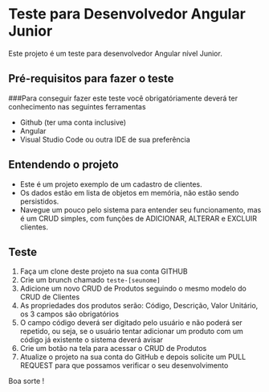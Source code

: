 # Teste para Desenvolvedor Angular Junior

Este projeto é um teste para desenvolvedor Angular nível Junior.

## Pré-requisitos para fazer o teste

###Para conseguir fazer este teste você obrigatóriamente deverá ter conhecimento nas seguintes ferramentas

- Github (ter uma conta inclusive)
- Angular
- Visual Studio Code ou outra IDE de sua preferência


## Entendendo o projeto

- Este é um projeto exemplo de um cadastro de clientes.
- Os dados estão em lista de objetos em memória, não estão sendo persistidos.
- Navegue um pouco pelo sistema para entender seu funcionamento, mas é um CRUD simples, com funções de ADICIONAR, ALTERAR e EXCLUIR clientes.

## Teste

1. Faça um clone deste projeto na sua conta GITHUB
2. Crie um brunch chamado `teste-[seunome]`
3. Adicione um novo CRUD de Produtos seguindo o mesmo modelo do CRUD de Clientes
4. As propriedades dos produtos serão: Código, Descrição, Valor Unitário, os 3 campos são obrigatórios
5. O campo código deverá ser digitado pelo usuário e não poderá ser repetido, ou seja, se o usuário tentar adicionar um produto com um código já existente o sistema deverá avisar
6. Crie um botão na tela para acessar o CRUD de Produtos
7. Atualize o projeto na sua conta do GitHub e depois solicite um PULL REQUEST para que possamos verificar o seu desenvolvimento

Boa sorte !
